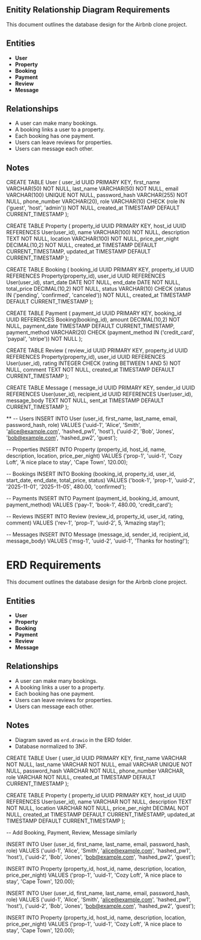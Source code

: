 ## Enitity Relationship Diagram Requirements
This document outlines the database design for the Airbnb clone project.

## Entities
- **User**
- **Property**
- **Booking**
- **Payment**
- **Review**
- **Message**

## Relationships
- A user can make many bookings.
- A booking links a user to a property.
- Each booking has one payment.
- Users can leave reviews for properties.
- Users can message each other.

## Notes
CREATE TABLE User (
  user_id UUID PRIMARY KEY,
  first_name VARCHAR(50) NOT NULL,
  last_name VARCHAR(50) NOT NULL,
  email VARCHAR(100) UNIQUE NOT NULL,
  password_hash VARCHAR(255) NOT NULL,
  phone_number VARCHAR(20),
  role VARCHAR(10) CHECK (role IN ('guest', 'host', 'admin')) NOT NULL,
  created_at TIMESTAMP DEFAULT CURRENT_TIMESTAMP
);

CREATE TABLE Property (
  property_id UUID PRIMARY KEY,
  host_id UUID REFERENCES User(user_id),
  name VARCHAR(100) NOT NULL,
  description TEXT NOT NULL,
  location VARCHAR(100) NOT NULL,
  price_per_night DECIMAL(10,2) NOT NULL,
  created_at TIMESTAMP DEFAULT CURRENT_TIMESTAMP,
  updated_at TIMESTAMP DEFAULT CURRENT_TIMESTAMP
);

CREATE TABLE Booking (
  booking_id UUID PRIMARY KEY,
  property_id UUID REFERENCES Property(property_id),
  user_id UUID REFERENCES User(user_id),
  start_date DATE NOT NULL,
  end_date DATE NOT NULL,
  total_price DECIMAL(10,2) NOT NULL,
  status VARCHAR(10) CHECK (status IN ('pending', 'confirmed', 'canceled')) NOT NULL,
  created_at TIMESTAMP DEFAULT CURRENT_TIMESTAMP
);

CREATE TABLE Payment (
  payment_id UUID PRIMARY KEY,
  booking_id UUID REFERENCES Booking(booking_id),
  amount DECIMAL(10,2) NOT NULL,
  payment_date TIMESTAMP DEFAULT CURRENT_TIMESTAMP,
  payment_method VARCHAR(20) CHECK (payment_method IN ('credit_card', 'paypal', 'stripe')) NOT NULL
);

CREATE TABLE Review (
  review_id UUID PRIMARY KEY,
  property_id UUID REFERENCES Property(property_id),
  user_id UUID REFERENCES User(user_id),
  rating INTEGER CHECK (rating BETWEEN 1 AND 5) NOT NULL,
  comment TEXT NOT NULL,
  created_at TIMESTAMP DEFAULT CURRENT_TIMESTAMP
);

CREATE TABLE Message (
  message_id UUID PRIMARY KEY,
  sender_id UUID REFERENCES User(user_id),
  recipient_id UUID REFERENCES User(user_id),
  message_body TEXT NOT NULL,
  sent_at TIMESTAMP DEFAULT CURRENT_TIMESTAMP
);

**
-- Users
INSERT INTO User (user_id, first_name, last_name, email, password_hash, role)
VALUES
  ('uuid-1', 'Alice', 'Smith', 'alice@example.com', 'hashed_pw1', 'host'),
  ('uuid-2', 'Bob', 'Jones', 'bob@example.com', 'hashed_pw2', 'guest');

-- Properties
INSERT INTO Property (property_id, host_id, name, description, location, price_per_night)
VALUES
  ('prop-1', 'uuid-1', 'Cozy Loft', 'A nice place to stay', 'Cape Town', 120.00);

-- Bookings
INSERT INTO Booking (booking_id, property_id, user_id, start_date, end_date, total_price, status)
VALUES
  ('book-1', 'prop-1', 'uuid-2', '2025-11-01', '2025-11-05', 480.00, 'confirmed');

-- Payments
INSERT INTO Payment (payment_id, booking_id, amount, payment_method)
VALUES
  ('pay-1', 'book-1', 480.00, 'credit_card');

-- Reviews
INSERT INTO Review (review_id, property_id, user_id, rating, comment)
VALUES
  ('rev-1', 'prop-1', 'uuid-2', 5, 'Amazing stay!');

-- Messages
INSERT INTO Message (message_id, sender_id, recipient_id, message_body)
VALUES
  ('msg-1', 'uuid-2', 'uuid-1', 'Thanks for hosting!');


# ERD Requirements

This document outlines the database design for the Airbnb clone project.

## Entities
- **User**
- **Property**
- **Booking**
- **Payment**
- **Review**
- **Message**

## Relationships
- A user can make many bookings.
- A booking links a user to a property.
- Each booking has one payment.
- Users can leave reviews for properties.
- Users can message each other.

## Notes
- Diagram saved as `erd.drawio` in the ERD folder.
- Database normalized to 3NF.

CREATE TABLE User (
  user_id UUID PRIMARY KEY,
  first_name VARCHAR NOT NULL,
  last_name VARCHAR NOT NULL,
  email VARCHAR UNIQUE NOT NULL,
  password_hash VARCHAR NOT NULL,
  phone_number VARCHAR,
  role VARCHAR NOT NULL,
  created_at TIMESTAMP DEFAULT CURRENT_TIMESTAMP
);

CREATE TABLE Property (
  property_id UUID PRIMARY KEY,
  host_id UUID REFERENCES User(user_id),
  name VARCHAR NOT NULL,
  description TEXT NOT NULL,
  location VARCHAR NOT NULL,
  price_per_night DECIMAL NOT NULL,
  created_at TIMESTAMP DEFAULT CURRENT_TIMESTAMP,
  updated_at TIMESTAMP DEFAULT CURRENT_TIMESTAMP
);

-- Add Booking, Payment, Review, Message similarly

INSERT INTO User (user_id, first_name, last_name, email, password_hash, role)
VALUES
  ('uuid-1', 'Alice', 'Smith', 'alice@example.com', 'hashed_pw1', 'host'),
  ('uuid-2', 'Bob', 'Jones', 'bob@example.com', 'hashed_pw2', 'guest');

INSERT INTO Property (property_id, host_id, name, description, location, price_per_night)
VALUES
  ('prop-1', 'uuid-1', 'Cozy Loft', 'A nice place to stay', 'Cape Town', 120.00);

INSERT INTO User (user_id, first_name, last_name, email, password_hash, role)
VALUES
  ('uuid-1', 'Alice', 'Smith', 'alice@example.com', 'hashed_pw1', 'host'),
  ('uuid-2', 'Bob', 'Jones', 'bob@example.com', 'hashed_pw2', 'guest');

INSERT INTO Property (property_id, host_id, name, description, location, price_per_night)
VALUES
  ('prop-1', 'uuid-1', 'Cozy Loft', 'A nice place to stay', 'Cape Town', 120.00);
